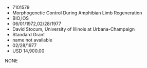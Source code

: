 * 7101579
* Morphogenetic Control During Amphibian Limb Regeneration
* BIO,IOS
* 06/01/1972,02/28/1977
* David Stocum, University of Illinois at Urbana-Champaign
* Standard Grant
*   name not available
* 02/28/1977
* USD 14,900.00

NONE